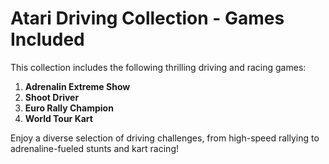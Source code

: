# Atari Driving Collection - Games Included

This collection includes the following thrilling driving and racing games:

1. **Adrenalin Extreme Show**
2. **Shoot Driver**
3. **Euro Rally Champion**
4. **World Tour Kart**

Enjoy a diverse selection of driving challenges, from high-speed rallying to adrenaline-fueled stunts and kart racing!

